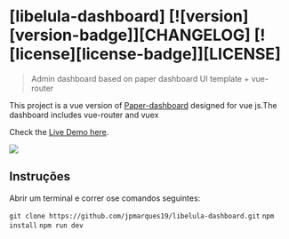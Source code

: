 # [libelula-dashboard] [![version][version-badge]][CHANGELOG] [![license][license-badge]][LICENSE]

> Admin dashboard based on paper dashboard UI template + vue-router

This project is a vue version of [Paper-dashboard](https://www.creative-tim.com/product/paper-dashboard)
designed for vue js.The dashboard includes vue-router and vuex

Check the [Live Demo here](https://cristijora.github.io/vue-paper-dashboard).

![](http://i.imgur.com/3iC1hOs.gif)

## Instruções
Abrir um terminal e correr ose comandos seguintes:

`git clone https://github.com/jpmarques19/libelula-dashboard.git`
`npm install`
`npm run dev`

